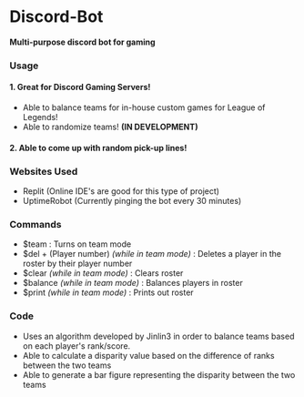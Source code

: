 # Discord-Bot
**Multi-purpose discord bot for gaming**
### Usage
#### 1. Great for Discord Gaming Servers!
  * Able to balance teams for in-house custom games for League of Legends!
  * Able to randomize teams! **(IN DEVELOPMENT)**
#### 2. Able to come up with random pick-up lines!
### Websites Used
* Replit (Online IDE's are good for this type of project)
* UptimeRobot (Currently pinging the bot every 30 minutes)
### Commands
* $team : Turns on team mode
* $del + (Player number) *(while in team mode)* : Deletes a player in the roster by their player number
* $clear *(while in team mode)* : Clears roster
* $balance *(while in team mode)* : Balances players in roster
* $print *(while in team mode)* : Prints out roster
### Code
* Uses an algorithm developed by Jinlin3 in order to balance teams based on each player's rank/score.
* Able to calculate a disparity value based on the difference of ranks between the two teams
* Able to generate a bar figure representing the disparity between the two teams
